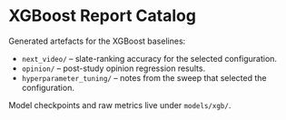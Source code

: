 # XGBoost Report Catalog

Generated artefacts for the XGBoost baselines:

- `next_video/` – slate-ranking accuracy for the selected configuration.
- `opinion/` – post-study opinion regression results.
- `hyperparameter_tuning/` – notes from the sweep that selected the configuration.

Model checkpoints and raw metrics live under `models/xgb/`.

